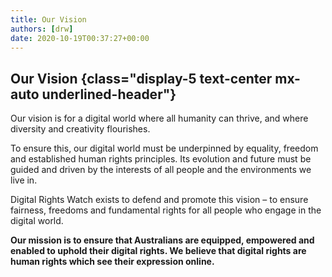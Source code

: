 ```yaml
---
title: Our Vision
authors: [drw]
date: 2020-10-19T00:37:27+00:00
---
```




## Our Vision {class="display-5 text-center mx-auto underlined-header"}
Our vision is for a digital world where all humanity can thrive, and where diversity and creativity flourishes.

To ensure this, our digital world must be underpinned by equality, freedom and established human rights principles. Its evolution and future must be guided and driven by the interests of all people and the environments we live in.

Digital Rights Watch exists to defend and promote this vision – to ensure fairness, freedoms and fundamental rights for all people who engage in the digital world.


**Our mission is to ensure that Australians are equipped, empowered and enabled to uphold their digital rights. We believe that digital rights are human rights which see their expression online.**


